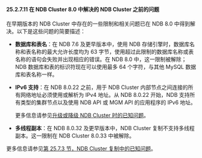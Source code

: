 #### 25.2.7.11 在 NDB Cluster 8.0 中解决的 NDB Cluster 之前的问题

在早期版本的 NDB Cluster 中存在的一些限制和相关问题已在 NDB 8.0 中得到解决。以下是这些问题的简要描述：

- **数据库和表名**：在 NDB 7.6 及更早版本中，使用 NDB 存储引擎时，数据库名称和表名称的最大允许长度均为 63 字节，使用超过此限制的数据库名称或表名称的语句会失败并出现相应的错误。在 NDB 8.0 中，这一限制被解除；NDB 数据库和表的标识符现在可以使用最多 64 个字符，与其他 MySQL 数据库和表名称一样。

- **IPv6 支持**：在 NDB 8.0.22 之前，用于 NDB Cluster 内部节点之间连接的所有网络地址必须使用或解析为 IPv4 地址。从 NDB 8.0.22 开始，NDB 支持所有类型的集群节点以及使用 NDB API 或 MGM API 的应用程序的 IPv6 地址。

  更多信息请参见[升级或降级 NDB Cluster 时的已知问题](../upgrade-downgrade-known-issues.html)。

- **多线程副本**：在 NDB 8.0.32 及更早版本中，NDB Cluster 复制不支持多线程副本。这一限制在 NDB Cluster 8.0.33 中被解除。


更多信息请参见[第 25.7.3 节，NDB Cluster 复制中的已知问题](../replication-issues.html)。